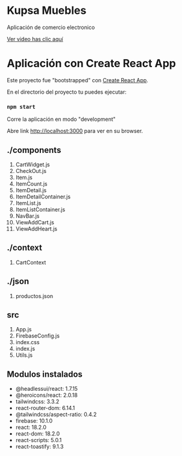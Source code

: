 # Kupsa Muebles
Aplicación de comercio electronico

[Ver video has clic aquí](https://youtu.be/gq4p4klSvEQ)

# Aplicación con Create React App

Este proyecto fue "bootstrapped" con [Create React App](https://github.com/facebook/create-react-app).

En el directorio del proyecto tu puedes ejecutar:

### `npm start` 

Corre la aplicación en modo "development"

Abre link [http://localhost:3000](http://localhost:3000) para ver en su browser.

## ./components 
1. CartWidget.js
2. CheckOut.js
3. Item.js
4. ItemCount.js
5. ItemDetail.js
6. ItemDetailContainer.js
7. ItemList.js
8. ItemListContainer.js
9. NavBar.js
10. ViewAddCart.js
11. ViewAddHeart.js

## ./context
1. CartContext

## ./json
1. productos.json

## src
1. App.js
2. FirebaseConfig.js
3. index.css
4. index.js
5. Utils.js

## Modulos instalados
* @headlessui/react: 1.7.15
* @heroicons/react: 2.0.18
* tailwindcss: 3.3.2
* react-router-dom: 6.14.1
* @tailwindcss/aspect-ratio: 0.4.2
* firebase: 10.1.0
* react: 18.2.0
* react-dom: 18.2.0
* react-scripts: 5.0.1
* react-toastify: 9.1.3
